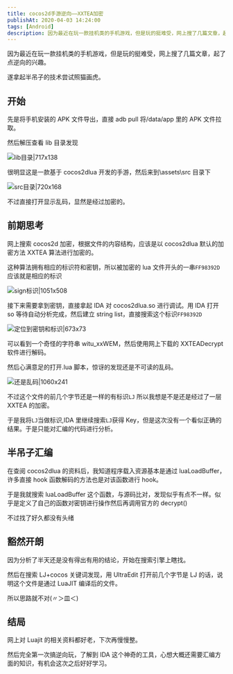 ```yaml
---
title: cocos2d手游逆向——XXTEA加密
publishAt: 2020-04-03 14:24:00
tags: [Android]
description: 因为最近在玩一款挂机类的手机游戏，但是玩的挺难受，网上搜了几篇文章，起了点逆向的兴趣。遂拿起半吊子的技术尝试照猫画虎。
---
```


因为最近在玩一款挂机类的手机游戏，但是玩的挺难受，网上搜了几篇文章，起了点逆向的兴趣。

遂拿起半吊子的技术尝试照猫画虎。

## 开始

先是将手机安装的 APK 文件导出，直接 adb pull 将/data/app 里的 APK 文件拉取。

然后解压查看 lib 目录发现

![lib目录|717x138](https://s3.bmp.ovh/imgs/2022/04/14/b1c10a56f58b3649.jpg)

很明显这是一款基于 cocos2dlua 开发的手游，然后来到\assets\src 目录下

![src目录|720x168](https://s3.bmp.ovh/imgs/2022/04/14/955abebc583b9ff1.png)

不过直接打开显示乱码，显然是经过加密的。

## 前期思考

网上搜索 cocos2d 加密，根据文件的内容结构，应该是以 cocos2dlua 默认的加密方法 XXTEA 算法进行加密的。

这种算法拥有相应的标识符和密钥，所以被加密的 lua 文件开头的一串`FF98392D`应该就是相应的标识

![sign标识|1051x508](https://s3.bmp.ovh/imgs/2022/04/14/8197f972c53a245b.png)

接下来需要拿到密钥，直接拿起 IDA 对 cocos2dlua.so 进行调试。用 IDA 打开 so 等待自动分析完成，然后建立 string list，直接搜索这个标识`FF98392D`

![定位到密钥和标识|673x73](https://s3.bmp.ovh/imgs/2022/04/14/d5871d72939102e4.png)

可以看到一个奇怪的字符串 witu_xxWEM，然后使用网上下载的 XXTEADecrypt 软件进行解码。

然后心满意足的打开.lua 脚本，惊讶的发现还是不可读的乱码。

![还是乱码|1060x241](https://s3.bmp.ovh/imgs/2022/04/14/7080caf02fec98c6.png)

不过这个文件的前几个字节还是一样的有标识`LJ` 所以我想是不是还是经过了一层 XXTEA 的加密。

于是我将`LJ`当做标识,IDA 里继续搜索`LJ`获得 Key，但是这次没有一个看似正确的结果。于是只能对汇编的代码进行分析。

## 半吊子汇编

在查阅 cocos2dlua 的资料后，我知道程序载入资源基本是通过 luaLoadBuffer，许多直接 hook 函数解码的方法也是对该函数进行 hook。

于是我就搜索 luaLoadBuffer 这个函数，与源码比对，发现似乎有点不一样。似乎是定义了自己的函数对密钥进行操作然后再调用官方的 decrypt()

不过找了好久都没有头绪

## 豁然开朗

因为分析了半天还是没有得出有用的结论，开始在搜索引擎上瞎找。

然后在搜索 LJ+cocos 关键词发现，用 UltraEdit 打开前几个字节是 LJ 的话，说明这个文件是通过 LuaJIT 编译后的文件。

所以思路就不对(〃＞皿＜)

## 结局

网上对 Luajit 的相关资料都好老，下次再慢慢整。

然后完全第一次搞逆向玩，了解到 IDA 这个神奇的工具，心想大概还需要汇编方面的知识，有机会这次之后好好学习。
